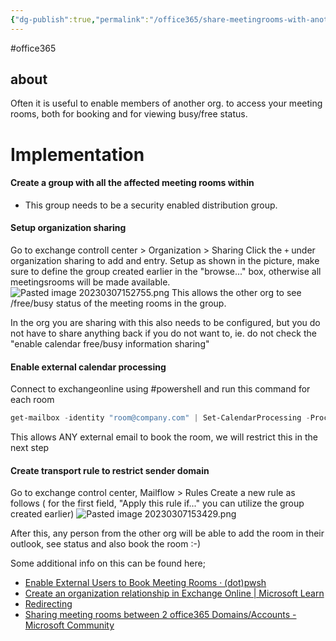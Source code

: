 ```yaml
---
{"dg-publish":true,"permalink":"/office365/share-meetingrooms-with-another-organisation-in-office365/","tags":["public"],"noteIcon":"1","created":"2024-08-03T14:52:58.269+02:00","updated":"2023-03-13T12:39:17.000+01:00"}
---
```


#office365 
## about 
Often it is useful to enable members of another org. to access your meeting rooms, both for booking and for viewing busy/free status.

# Implementation

#### Create a group with all the affected meeting rooms within
- This group needs to be a security enabled distribution group.

#### Setup organization sharing
Go to exchange controll center > Organization > Sharing
Click the `+` under organization sharing to add and entry.
Setup as shown in the picture, make sure to define the group created earlier in the "browse..." box, otherwise all meetingsrooms will be made available.
![Pasted image 20230307152755.png](/img/user/Office365/attachments/Pasted%20image%2020230307152755.png)
This allows the other org to see /free/busy status of the meeting rooms in the group.

In the org you are sharing with this also needs to be configured, but you do not have to share anything back if you do not want to, ie. do not check the "enable calendar free/busy information sharing"

#### Enable external calendar processing
Connect to exchangeonline using #powershell and run this command for each room
```powershell
get-mailbox -identity "room@company.com" | Set-CalendarProcessing -ProcessExternalMeetingMessages $true
```
This allows ANY external email to book the room, we will restrict this in the next step

#### Create transport rule to restrict sender domain
Go to exchange control center, Mailflow > Rules
Create a new rule as follows ( for the first field, "Apply this rule if..." you can utilize the group created earlier)
![Pasted image 20230307153429.png](/img/user/Office365/attachments/Pasted%20image%2020230307153429.png)

After this, any person from the other org will be able to add the room in their outlook, see status and also book the room :-) 

Some additional info on this can be found here;
 - [Enable External Users to Book Meeting Rooms · (dot)pwsh](https://dotsh.no/2020/02/14/enable-external-booking-of-meeting-rooms/)
 - [Create an organization relationship in Exchange Online | Microsoft Learn](https://learn.microsoft.com/en-us/exchange/sharing/organization-relationships/create-an-organization-relationship)
 - [Redirecting](https://answers.microsoft.com/en-us/msoffice/forum/all/external-booking-view-of-availability-of-meeting/9411ad13-08ec-4c8c-b3f2-47b2e5393843)
 - [Sharing meeting rooms between 2 office365 Domains/Accounts - Microsoft Community](https://answers.microsoft.com/en-us/msoffice/forum/all/sharing-meeting-rooms-between-2-office365/c5d6ba4e-678a-49c1-8780-ca39fdb2c0d0)